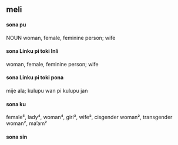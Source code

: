 ## meli

#### sona pu

NOUN woman, female, feminine person; wife

#### sona Linku pi toki Inli

woman, female, feminine person; wife

#### sona Linku pi toki pona

mije ala; kulupu wan pi kulupu jan

#### sona ku

female⁵, lady⁴, woman⁴, girl³, wife², cisgender woman², transgender woman², ma’am²

#### sona sin

